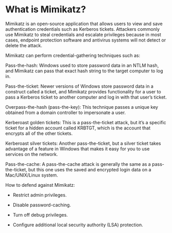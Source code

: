 # What is Mimikatz?

Mimikatz is an open-source application that allows users to view and save authentication credentials such as Kerberos tickets. Attackers commonly use Mimikatz to steal credentials and escalate privileges because in most cases, endpoint protection software and antivirus systems will not detect or delete the attack.

Mimikatz can perform credential-gathering techniques such as:

Pass-the-hash: Windows used to store password data in an NTLM hash, and Mimikatz can pass that exact hash string to the target computer to log in.

Pass-the-ticket: Newer versions of Windows store password data in a construct called a ticket, and Mimikatz provides functionality for a user to pass a Kerberos ticket to another computer and log in with that user’s ticket.

Overpass-the-hash (pass-the-key): This technique passes a unique key obtained from a domain controller to impersonate a user.

Kerberoast golden tickets: This is a pass-the-ticket attack, but it’s a specific ticket for a hidden account called KRBTGT, which is the account that encrypts all of the other tickets.

Kerberoast silver tickets: Another pass-the-ticket, but a silver ticket takes advantage of a feature in Windows that makes it easy for you to use services on the network. 

Pass-the-cache: A pass-the-cache attack is generally the same as a pass-the-ticket, but this one uses the saved and encrypted login data on a Mac/UNIX/Linux system.

How to defend against Mimikatz:

- Restrict admin privileges. 

- Disable password-caching.

- Turn off debug privileges.

- Configure additional local security authority (LSA) protection.
